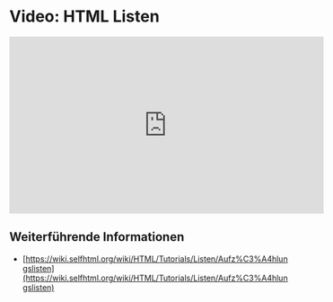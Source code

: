 # Video: HTML Listen
<iframe title="Einführung HTML: Listen" src="https://zumvideo.de/videos/embed/a42b30d1-25ba-44fe-825a-4c31896e05e4" allowfullscreen="" sandbox="allow-same-origin allow-scripts allow-popups" width="560" height="315" frameborder="0"></iframe>

## Weiterführende Informationen
- [https://wiki.selfhtml.org/wiki/HTML/Tutorials/Listen/Aufz%C3%A4hlungslisten](https://wiki.selfhtml.org/wiki/HTML/Tutorials/Listen/Aufz%C3%A4hlungslisten)